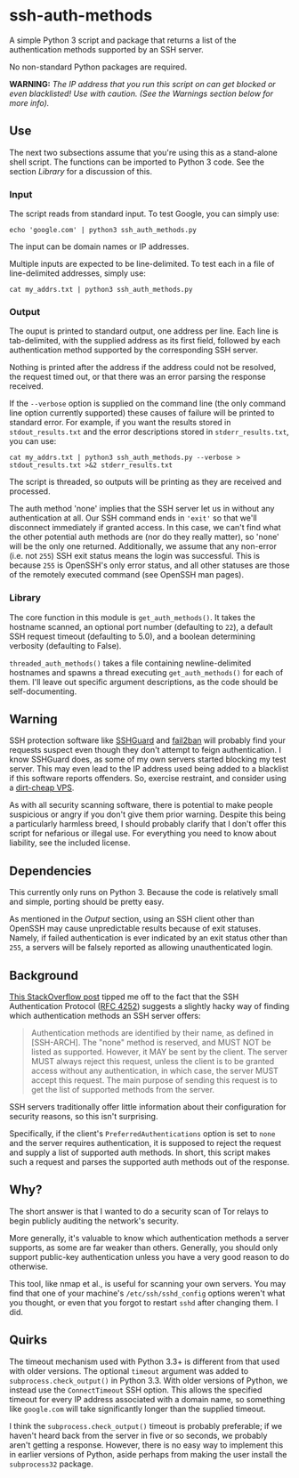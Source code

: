 ssh-auth-methods
================

A simple Python 3 script and package that returns a list of the
authentication methods supported by an SSH server.

No non-standard Python packages are required.

**WARNING:** *The IP address that you run this script on can get blocked
or even blacklisted! Use with caution. (See the _Warnings_ section below
for more info).*

## Use

The next two subsections assume that you're using this as
a stand-alone shell script. The functions can be imported to Python 3
code. See the section *Library* for a discussion of this.

### Input

The script reads from standard input. To test Google, you can simply use:

`echo 'google.com' | python3 ssh_auth_methods.py`

The input can be domain names or IP addresses.

Multiple inputs are expected to be line-delimited. To test each
in a file of line-delimited addresses, simply use:

`cat my_addrs.txt | python3 ssh_auth_methods.py`

### Output

The ouput is printed to standard output, one address per line.
Each line is tab-delimited, with
the supplied address as its first field, followed by each authentication method
supported by the corresponding SSH server.

Nothing is printed after the address if the address
could not be resolved, the request timed out,
or that there was an error parsing the response received.

If the ``--verbose`` option is supplied on the command line (the only
command line option currently supported) these causes of failure will
be printed to standard error. For example, if you want the results
stored in `stdout_results.txt` and the error descriptions stored in
`stderr_results.txt`, you can use:

`cat my_addrs.txt | python3 ssh_auth_methods.py --verbose > stdout_results.txt >&2 stderr_results.txt`

The script is threaded, so outputs will be printing as they are received
and processed.

The auth method 'none' implies that the SSH server let us in without any
authentication at all. 
Our SSH command ends in `'exit'` so that we'll disconnect immediately
if granted access. In this case, we can't find what the other potential auth methods
are (nor do they really matter), so 'none' will be the only one returned.
Additionally, we assume that any non-error (i.e. not `255`) SSH exit status
means the login was successful. This is because `255` is OpenSSH's only
error status, and all other statuses are those of the remotely executed
command (see OpenSSH man pages).

### Library

The core function in this module is `get_auth_methods()`. It takes the
hostname scanned, an optional port number (defaulting to `22`), a default
SSH request timeout (defaulting to 5.0), and a
boolean determining verbosity (defaulting to False).

`threaded_auth_methods()` takes a file containing newline-delimited
hostnames and spawns a thread executing `get_auth_methods()` for each
of them. I'll leave out specific argument descriptions, as the code
should be self-documenting.

## Warning

SSH protection software like [SSHGuard](http://www.sshguard.net/) and
[fail2ban](http://www.fail2ban.org/wiki/index.php/Main_Page) will
probably find your requests suspect even though they don't attempt to
feign authentication. I know SSHGuard does, as some of my own servers
started blocking my test server. This may even lead to the IP address
used being added to a blacklist if this software reports offenders. So,
exercise restraint, and consider using a [dirt-cheap VPS](http://lowendbox.com/).

As with all security scanning software, there is potential to make
people suspicious or angry if you don't give them prior warning. Despite
this being a particularly harmless breed, I should probably clarify that
I don't offer this script for nefarious or illegal use. For everything
you need to know about liability, see the included license.

## Dependencies

This currently only runs on Python 3. Because the code is relatively
small and simple, porting should be pretty easy.

As mentioned in the *Output* section, using an SSH client other than OpenSSH
may cause unpredictable results because of exit statuses. Namely, if
failed authentication is ever indicated by an exit status other than `255`,
a servers will be falsely reported as allowing unauthenticated login.

## Background

[This StackOverflow post](http://stackoverflow.com/questions/3585586/how-can-i-programmatically-detect-ssh-authentication-types-available)
tipped me off to the fact that the SSH Authentication Protocol
([RFC 4252](https://www.ietf.org/rfc/rfc4252.txt)) suggests a slightly
hacky way of finding which authentication methods an SSH server offers:

> Authentication methods are identified by their name, as defined in [SSH-ARCH]. The "none" method is reserved, and MUST NOT be listed as supported. However, it MAY be sent by the client. The server MUST always reject this request, unless the client is to be granted access without any authentication, in which case, the server MUST accept this request. The main purpose of sending this request is to get the list of supported methods from the server.

SSH servers traditionally offer little information about their
configuration for security reasons, so this isn't surprising.

Specifically, if the client's `PreferredAuthentications` option is set to `none`
and the server requires authentication, it is supposed to reject the request and supply a list of
supported auth methods. In short, this script makes such a request and
parses the supported auth methods out of the response.

## Why?

The short answer is that I wanted to do a security scan of Tor relays
to begin publicly auditing the network's security.

More generally, it's valuable to know which authentication methods a
server supports, as some are far weaker than others. Generally, you
should only support public-key authentication unless you have a very
good reason to do otherwise.

This tool, like nmap et al., is useful for scanning your own servers.
You may find that one of your machine's `/etc/ssh/sshd_config` options
weren't what you thought, or even that you forgot to restart `sshd`
after changing them. I did.

## Quirks

The timeout mechanism used with Python 3.3+ is different from that used
with older versions. The optional `timeout` argument was added to
`subprocess.check_output()` in Python 3.3. With older versions of
Python, we instead use the `ConnectTimeout` SSH option. This allows
the specified timeout for every IP address associated with a domain
name, so something like `google.com` will take significantly longer
than the supplied timeout.

I think the `subprocess.check_output()` timeout is probably preferable;
if we haven't heard back from the server in five or so seconds, we
probably aren't getting a response. However, there is no easy way
to implement this in earlier versions of Python, aside perhaps from
making the user install the `subprocess32` package.
